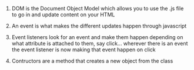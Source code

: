 
1. DOM is the Document Object Model which allows you to use the .js file to go in and update content on your HTML

2. An event is what makes the different updates happen through javascript

3. Event listeners look for an event and make them happen depending on what attribute is attached to them, say click... wherever there is an event the event listener is now making that event happen on click

4. Contructors are a method that creates a new object from the class